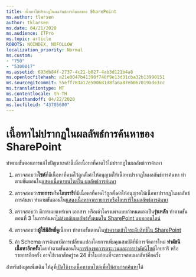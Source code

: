 ```yaml
---
title: เนื้อหาไม่ปรากฏในผลลัพธ์การค้นหาของ SharePoint
ms.author: tlarsen
author: tklarsen
ms.date: 04/21/2020
ms.audience: ITPro
ms.topic: article
ROBOTS: NOINDEX, NOFOLLOW
localization_priority: Normal
ms.custom:
- "750"
- "5300017"
ms.assetid: 693db84f-2737-4c21-b027-4ab3d121b4a8
ms.openlocfilehash: a21e0047b41390f740f9e13d31cba32b13990151
ms.sourcegitcommit: 55eff703a17e500681d8fa6a87eb067019ade3cc
ms.translationtype: MT
ms.contentlocale: th-TH
ms.lasthandoff: 04/22/2020
ms.locfileid: "43705680"
---
```

# <a name="content-doesnt-appear-in-sharepoint-search-results"></a>เนื้อหาไม่ปรากฏในผลลัพธ์การค้นหาของ SharePoint

ทําตามขั้นตอนการแก้ไขปัญหาเหล่านี้เมื่อเนื้อหาที่คาดไว้ไม่ปรากฏในผลลัพธ์การค้นหา
  
1. ตรวจสอบว่า**ไซต์**ที่มีเนื้อหาที่คาดไว้ถูกตั้งค่าให้อนุญาตให้เนื้อหาปรากฏในผลลัพธ์การค้นหา ทําตามขั้นตอนใน[แสดงเนื้อหาบนไซต์ใน ผลลัพธ์การค้นหา](https://docs.microsoft.com/sharepoint/make-site-content-searchable#show-content-on-a-site-in-search-results)

2. ตรวจสอบว่า**รายการ**หรือ**ไลบรารี**ที่มีเนื้อหาที่คาดไว้ถูกตั้งค่าให้อนุญาตให้เนื้อหาปรากฏในผลลัพธ์การค้นหา ทําตามขั้นตอนใน[แสดงเนื้อหาจากรายการหรือไลบรารีในผลลัพธ์การค้นหา](https://docs.microsoft.com/sharepoint/make-site-content-searchable#show-content-from-lists-or-libraries-in-search-results)

3. ตรวจสอบว่า มีการเผยแพร่เพจ เอกสาร หรือเค้าโครงเพจแบบกําหนดเองเป็น**รุ่นหลัก** ทําตามขั้นตอนที่ 3 ในการค้นหา[ไม่ส่งกลับผลลัพธ์ทั้งหมดใน SharePoint แบบออนไลน์](https://go.microsoft.com/fwlink/?linkid=874525)

4. ตรวจสอบว่า**ผู้ใช้มีสิทธิ์ดู**เนื้อหา ทําตามขั้นตอนใน[ทําความเข้าใจระดับสิทธิ์ใน SharePoint](https://docs.microsoft.com/sharepoint/understanding-permission-levels)
    
5. ถ้า Schema การค้นหามีการเปลี่ยนแปลงโดยการเพิ่มคุณสมบัติที่มีการจัดการใหม่ **ทําดัชนีเนื้อหาอีกครั้ง**โดยทําตามขั้นตอนใน[การร้องขอการตระเวนและการทําดัชนีไซต์](https://docs.microsoft.com/sharepoint/crawl-site-content)ไลบรารี หรือรายการอีกครั้ง อาจใช้เวลาสักครู่รอ 24 ชั่วโมงก่อนที่จะตรวจสอบผลลัพธ์อีกครั้ง

สําหรับข้อมูลเพิ่มเติม ให้ดูที่[เปิดใช้งานเนื้อหาบนไซต์เพื่อให้สามารถค้นหา](https://docs.microsoft.com/sharepoint/make-site-content-searchable)ได้ 
  
